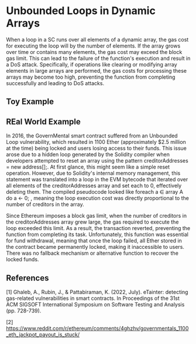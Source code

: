 # Unbounded Loops in Dynamic Arrays
When a loop in a SC runs over all elements of a dynamic array, the gas cost for executing the loop will by the number of elements. If the array grows over time or contains many elements, the gas cost may exceed the block gas limit. This can lead to the failure of the function's execution and result in a DoS attack. Specifically, if operations like clearing or modifying array elements in large arrays are performed, the gas costs for processing these arrays may become too high, preventing the function from completing successfully and leading to DoS attacks.

## Toy Example


## REal World Example
In 2016, the GovernMental smart contract suffered from an Unbounded Loop vulnerability, which resulted in 1100 Ether (approximately $2.5 million at the time) being locked and users losing access to their funds. This issue arose due to a hidden loop generated by the Solidity compiler when developers attempted to reset an array using the pattern creditorAddresses = new address[];. At first glance, this might seem like a simple reset operation. However, due to Solidity's internal memory management, this statement was translated into a loop in the EVM bytecode that iterated over all elements of the creditorAddresses array and set each to 0, effectively deleting them. The compiled pseudocode looked like foreach a ∈ array A do a ← 0; , meaning the loop execution cost was directly proportional to the number of creditors in the array.

Since Ethereum imposes a block gas limit, when the number of creditors in the creditorAddresses array grew large, the gas required to execute the loop exceeded this limit. As a result, the transaction reverted, preventing the function from completing its task. Unfortunately, this function was essential for fund withdrawal, meaning that once the loop failed, all Ether stored in the contract became permanently locked, making it inaccessible to users. There was no fallback mechanism or alternative function to recover the locked funds.


## References
[1] Ghaleb, A., Rubin, J., & Pattabiraman, K. (2022, July). eTainter: detecting gas-related vulnerabilities in smart contracts. In Proceedings of the 31st ACM SIGSOFT International Symposium on Software Testing and Analysis (pp. 728-739).

[2] https://www.reddit.com/r/ethereum/comments/4ghzhv/governmentals_1100_eth_jackpot_payout_is_stuck/
